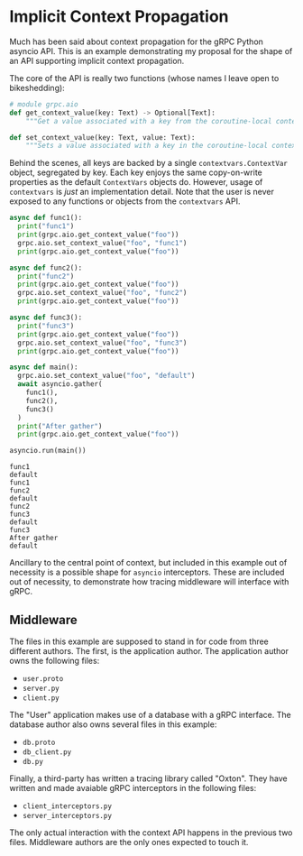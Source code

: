 # Implicit Context Propagation

Much has been said about context propagation for the gRPC Python asyncio API.
This is an example demonstrating my proposal for the shape of an API supporting
implicit context propagation.

The core of the API is really two functions (whose names I leave open to
bikeshedding):

```python
# module grpc.aio
def get_context_value(key: Text) -> Optional[Text]:
    """Get a value associated with a key from the coroutine-local context."""

def set_context_value(key: Text, value: Text):
    """Sets a value associated with a key in the coroutine-local context."""
```

Behind the scenes, all keys are backed by a single `contextvars.ContextVar` object,
segregated by key. Each key enjoys the same copy-on-write properties as the
default `ContextVars` objects do. However, usage of `contextvars` is *just* an
implementation detail. Note that the user is never exposed to any functions or
objects from the `contextvars` API.

```python
async def func1():
  print("func1")
  print(grpc.aio.get_context_value("foo"))
  grpc.aio.set_context_value("foo", "func1")
  print(grpc.aio.get_context_value("foo"))

async def func2():
  print("func2")
  print(grpc.aio.get_context_value("foo"))
  grpc.aio.set_context_value("foo", "func2")
  print(grpc.aio.get_context_value("foo"))

async def func3():
  print("func3")
  print(grpc.aio.get_context_value("foo"))
  grpc.aio.set_context_value("foo", "func3")
  print(grpc.aio.get_context_value("foo"))

async def main():
  grpc.aio.set_context_value("foo", "default")
  await asyncio.gather(
    func1(),
    func2(),
    func3()
  )
  print("After gather")
  print(grpc.aio.get_context_value("foo"))

asyncio.run(main())
```

```
func1
default
func1
func2
default
func2
func3
default
func3
After gather
default
```

Ancillary to the central point of context, but included in this example out of
necessity is a possible shape for `asyncio` interceptors. These are included
out of necessity, to demonstrate how tracing middleware will interface with
gRPC.

## Middleware

The files in this example are supposed to stand in for code from three different
authors. The first, is the application author. The application author owns the
following files:
 - `user.proto`
 - `server.py`
 - `client.py`

The "User" application makes use of a database with a gRPC interface. The
database author also owns several files in this example:

 - `db.proto`
 - `db_client.py`
 - `db.py`

Finally, a third-party has written a tracing library called "Oxton". They have
written and made avaiable gRPC interceptors in the following files:

 - `client_interceptors.py`
 - `server_interceptors.py`

The only actual interaction with the context API happens in the previous two
files. Middleware authors are the only ones expected to touch it.
